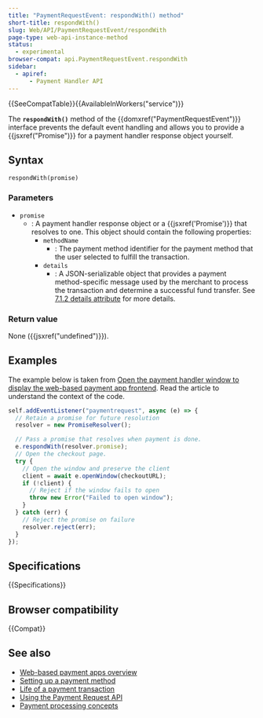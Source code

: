 ```yaml
---
title: "PaymentRequestEvent: respondWith() method"
short-title: respondWith()
slug: Web/API/PaymentRequestEvent/respondWith
page-type: web-api-instance-method
status:
  - experimental
browser-compat: api.PaymentRequestEvent.respondWith
sidebar:
  - apiref:
      - Payment Handler API
---
```


{{SeeCompatTable}}{{AvailableInWorkers("service")}}

The **`respondWith()`** method of the {{domxref("PaymentRequestEvent")}} interface prevents the default event handling and allows you to provide a {{jsxref("Promise")}} for a payment handler response object yourself.

## Syntax

```js-nolint
respondWith(promise)
```

### Parameters

- `promise`
  - : A payment handler response object or a {{jsxref('Promise')}} that resolves to one. This object should contain the following properties:
    - `methodName`
      - : The payment method identifier for the payment method that the user selected to fulfill the transaction.
    - `details`
      - : A JSON-serializable object that provides a payment method-specific message used by the merchant to process the transaction and determine a successful fund transfer. See [7.1.2 details attribute](https://w3c.github.io/payment-handler/#details-attribute) for more details.

### Return value

None ({{jsxref("undefined")}}).

## Examples

The example below is taken from [Open the payment handler window to display the web-based payment app frontend](https://web.dev/articles/orchestrating-payment-transactions#open-payment-handler-window). Read the article to understand the context of the code.

```js
self.addEventListener("paymentrequest", async (e) => {
  // Retain a promise for future resolution
  resolver = new PromiseResolver();

  // Pass a promise that resolves when payment is done.
  e.respondWith(resolver.promise);
  // Open the checkout page.
  try {
    // Open the window and preserve the client
    client = await e.openWindow(checkoutURL);
    if (!client) {
      // Reject if the window fails to open
      throw new Error("Failed to open window");
    }
  } catch (err) {
    // Reject the promise on failure
    resolver.reject(err);
  }
});
```

## Specifications

{{Specifications}}

## Browser compatibility

{{Compat}}

## See also

- [Web-based payment apps overview](https://web.dev/articles/web-based-payment-apps-overview)
- [Setting up a payment method](https://web.dev/articles/setting-up-a-payment-method)
- [Life of a payment transaction](https://web.dev/articles/life-of-a-payment-transaction)
- [Using the Payment Request API](/en-US/docs/Web/API/Payment_Request_API/Using_the_Payment_Request_API)
- [Payment processing concepts](/en-US/docs/Web/API/Payment_Request_API/Concepts)

